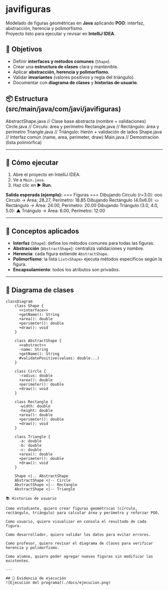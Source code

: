 # javifiguras

Modelado de figuras geométricas en **Java** aplicando **POO**: interfaz, abstracción, herencia y polimorfismo.  
Proyecto listo para ejecutar y revisar en **IntelliJ IDEA**.

## 🎯 Objetivos
- Definir **interfaces y métodos comunes** (`Shape`).
- Crear una **estructura de clases** clara y mantenible.
- Aplicar **abstracción, herencia y polimorfismo**.
- Validar **invariantes** (valores positivos y regla del triángulo).
- Documentar con **diagrama de clases** y **historias de usuario**.

## 📦 Estructura (src/main/java/com/javi/javifiguras)
AbstractShape.java // Clase base abstracta (nombre + validaciones)
Circle.java // Círculo: área y perímetro
Rectangle.java // Rectángulo: área y perímetro
Triangle.java // Triángulo: Herón + validación de lados
Shape.java // Interfaz común (name, area, perimeter, draw)
Main.java // Demostración (lista polimórfica)

---

## 🧪 Cómo ejecutar
1. Abre el proyecto en IntelliJ IDEA.
2. Ve a `Main.java`.
3. Haz clic en ▶️ **Run**.

**Salida esperada (ejemplo):**
=== Figuras ===
Dibujando Círculo (r=3.0): ooo
Círculo -> Área: 28.27, Perímetro: 18.85
Dibujando Rectángulo (4.0x6.0): ▭
Rectángulo -> Área: 24.00, Perímetro: 20.00
Dibujando Triángulo (3.0, 4.0, 5.0): ▲
Triángulo -> Área: 6.00, Perímetro: 12.00


---

## 🧠 Conceptos aplicados
- **Interfaz** (`Shape`): define los métodos comunes para todas las figuras.
- **Abstracción** (`AbstractShape`): centraliza validaciones y nombre.
- **Herencia**: cada figura extiende `AbstractShape`.
- **Polimorfismo**: la lista `List<Shape>` ejecuta métodos específicos según la figura.
- **Encapsulamiento**: todos los atributos son privados.

---

## 🧩 Diagrama de clases

```mermaid
classDiagram
    class Shape {
      <<interface>>
      +getName(): String
      +area(): double
      +perimeter(): double
      +draw(): void
    }

    class AbstractShape {
      <<abstract>>
      -name: String
      +getName(): String
      #validatePositive(values: double...)
    }

    class Circle {
      -radius: double
      +area(): double
      +perimeter(): double
      +draw(): void
    }

    class Rectangle {
      -width: double
      -height: double
      +area(): double
      +perimeter(): double
      +draw(): void
    }

    class Triangle {
      -a: double
      -b: double
      -c: double
      +area(): double
      +perimeter(): double
      +draw(): void
    }

    Shape <|.. AbstractShape
    AbstractShape <|-- Circle
    AbstractShape <|-- Rectangle
    AbstractShape <|-- Triangle

📚 Historias de usuario

Como estudiante, quiero crear figuras geométricas (círculo, rectángulo, triángulo) para calcular área y perímetro y reforzar POO.

Como usuario, quiero visualizar en consola el resultado de cada figura.

Como desarrollador, quiero validar los datos para evitar errores.

Como profesor, quiero revisar el diagrama de clases para verificar herencia y polimorfismo.

Como alumno, quiero poder agregar nuevas figuras sin modificar las existentes.

---

## 📸 Evidencia de ejecución
![Ejecución del programa](./docs/ejecucion.png)
